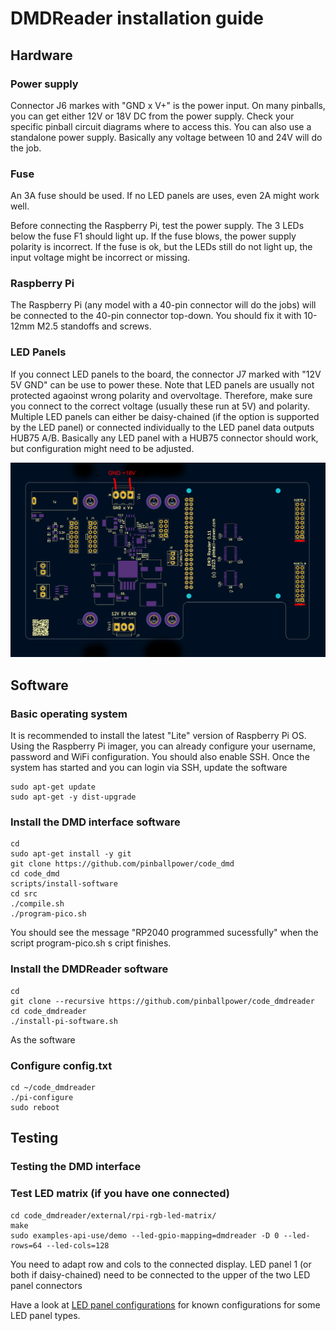# DMDReader installation guide

## Hardware

### Power supply

Connector J6 markes with "GND x V+" is the power input. On many pinballs, you can get either 12V or 18V DC from the power supply. Check your specific pinball circuit diagrams where to access this. You can also use a standalone power supply. Basically any voltage between 10 and 24V will do the job.

### Fuse

An 3A fuse should be used. If no LED panels are uses, even 2A might work well.

Before connecting the Raspberry Pi, test the power supply. The 3 LEDs below the fuse F1 should light up. If the fuse blows, the power supply polarity is incorrect. If the fuse is ok, but the LEDs still do not light up, the input voltage might be incorrect or missing.

### Raspberry Pi

The Raspberry Pi (any model with a 40-pin connector will do the jobs) will be connected to the 40-pin connector top-down. You should fix it with 10-12mm M2.5 standoffs and screws.

### LED Panels

If you connect LED panels to the board, the connector J7 marked with "12V 5V GND" can be use to power these. Note that LED panels are usually not protected agaoinst wrong polarity and overvoltage. Therefore, make sure you connect to the correct voltage (usually these run at 5V) and polarity. 
Multiple LED panels can either be daisy-chained (if the option is supported by the LED panel) or connected individually to the LED panel data outputs HUB75 A/B. Basically any LED panel with a HUB75 connector should work, but configuration might need to be adjusted.

![Hardware connectors](dmdreader-hw.png)

## Software

### Basic operating system

It is recommended to install the latest "Lite" version of Raspberry Pi OS. Using the Raspberry Pi imager, you can already configure your username, password and WiFi configuration. You should also enable SSH. Once the system has started and you can login via SSH, update the software
```
sudo apt-get update
sudo apt-get -y dist-upgrade
```

### Install the DMD interface software

```
cd
sudo apt-get install -y git
git clone https://github.com/pinballpower/code_dmd
cd code_dmd
scripts/install-software
cd src
./compile.sh
./program-pico.sh
```

You should see the message "RP2040 programmed sucessfully" when the script program-pico.sh s cript finishes.

### Install the DMDReader software

```
cd
git clone --recursive https://github.com/pinballpower/code_dmdreader
cd code_dmdreader
./install-pi-software.sh
```

As the software 

### Configure config.txt

```
cd ~/code_dmdreader
./pi-configure
sudo reboot
```


## Testing

### Testing the DMD interface

### Test LED matrix (if you have one connected)
```
cd code_dmdreader/external/rpi-rgb-led-matrix/
make
sudo examples-api-use/demo --led-gpio-mapping=dmdreader -D 0 --led-rows=64 --led-cols=128
```
You need to adapt row and cols to the connected display. LED panel 1 (or both if daisy-chained) need to be connected to the upper of the two LED panel connectors

Have a look at [LED panel configurations](ledconfigs.md) for known configurations for some LED panel types.


